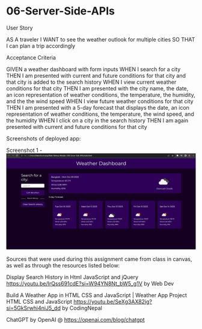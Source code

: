 # 06-Server-Side-APIs

User Story

AS A traveler
I WANT to see the weather outlook for multiple cities
SO THAT I can plan a trip accordingly

Acceptance Criteria

GIVEN a weather dashboard with form inputs
WHEN I search for a city
THEN I am presented with current and future conditions for that city and that city is added to the search history
WHEN I view current weather conditions for that city
THEN I am presented with the city name, the date, an icon representation of weather conditions, the temperature, the humidity, and the the wind speed
WHEN I view future weather conditions for that city
THEN I am presented with a 5-day forecast that displays the date, an icon representation of weather conditions, the temperature, the wind speed, and the humidity
WHEN I click on a city in the search history
THEN I am again presented with current and future conditions for that city

Screenshots of deployed app:

Screenshot 1 - ![Deployed Application](photos/06-Deployed.png)

Sources that were used during this assignment came from class in canvas, as well as through the resources listed below:

Display Search History in Html JavaScript and jQuery https://youtu.be/IrQss691cdE?si=W94YN8Nt_bW5_g1V by Web Dev

Build A Weather App in HTML CSS and JavaScript | Weather App Project HTML CSS and JavaScript https://youtu.be/SeXg3AX82ig?si=5GkSrwhi4niJ5_dd by CodingNepal

ChatGPT by OpenAI @ https://openai.com/blog/chatgpt